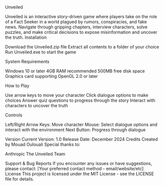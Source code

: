 Unveiled

Unveiled is an interactive story-driven game where players take on the role of a Fact Seeker in a world plagued by rumors, conspiracies, and fake news. Navigate through gripping chapters, interview characters, solve puzzles, and make critical decisions to expose misinformation and uncover the truth.
Installation

Download the Unveiled.zip file
Extract all contents to a folder of your choice
Run Unveiled.exe to start the game

System Requirements

Windows 10 or later
4GB RAM recommended
500MB free disk space
Graphics card supporting OpenGL 2.0 or later

How to Play

Use arrow keys to move your character
Click dialogue options to make choices
Answer quiz questions to progress through the story
Interact with characters to uncover the truth

Controls

Left/Right Arrow Keys: Move character
Mouse: Select dialogue options and interact with the environment
Next Button: Progress through dialogue

Version
Current Version: 1.0
Release Date: December 2024
Credits
Created by Mouad Oulouali
Special thanks to:

Anthropic
The Unveiled Team

Support & Bug Reports
If you encounter any issues or have suggestions, please contact:
[Your preferred contact method - email/website/etc]
License
This project is licensed under the MIT License - see the LICENSE file for details.
